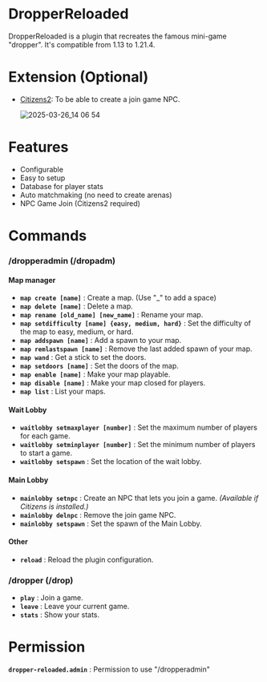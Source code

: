 # DropperReloaded

DropperReloaded is a plugin that recreates the famous mini-game "dropper". It's compatible from 1.13 to 1.21.4.

# Extension (Optional)
- [Citizens2](https://www.spigotmc.org/resources/citizens.13811/): To be able to create a join game NPC.


  ![2025-03-26_14 06 54](https://github.com/user-attachments/assets/77889e1c-7503-4fd2-9ad8-5d1a295fa7ef)


# Features
- Configurable
- Easy to setup
- Database for player stats
- Auto matchmaking (no need to create arenas)
- NPC Game Join (Citizens2 required)

# Commands
### /dropperadmin (/dropadm)

#### Map manager
- **`map create [name]`** : Create a map. (Use "_" to add a space)
- **`map delete [name]`** : Delete a map.
- **`map rename [old_name] [new_name]`** : Rename your map.
- **`map setdifficulty [name] {easy, medium, hard}`** : Set the difficulty of the map to easy, medium, or hard.
- **`map addspawn [name]`** : Add a spawn to your map.
- **`map remlastspawn [name]`** : Remove the last added spawn of your map.
- **`map wand`** : Get a stick to set the doors.
- **`map setdoors [name]`** : Set the doors of the map.
- **`map enable [name]`** : Make your map playable.
- **`map disable [name]`** : Make your map closed for players.
- **`map list`** : List your maps.

#### Wait Lobby
- **`waitlobby setmaxplayer [number]`** : Set the maximum number of players for each game.
- **`waitlobby setminplayer [number]`** : Set the minimum number of players to start a game.
- **`waitlobby setspawn`** : Set the location of the wait lobby.

#### Main Lobby
- **`mainlobby setnpc`** : Create an NPC that lets you join a game. *(Available if Citizens is installed.)*
- **`mainlobby delnpc`** : Remove the join game NPC.
- **`mainlobby setspawn`** : Set the spawn of the Main Lobby.
  
#### Other
- **`reload`** : Reload the plugin configuration.

### /dropper (/drop)

- **`play`** : Join a game.
- **`leave`** : Leave your current game.
- **`stats`** : Show your stats.

# Permission

**`dropper-reloaded.admin`** : Permission to use "/dropperadmin"

